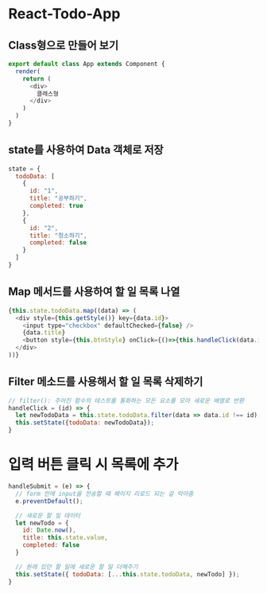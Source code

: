 # React-Todo-App

## Class형으로 만들어 보기

```javascript
export default class App extends Component {
  render(
    return (
      <div>
        클래스형
      </div>
    )
  )
}
```

## state를 사용하여 Data 객체로 저장

```javascript
state = {
  todoData: [
    {
      id: "1",
      title: "공부하기",
      completed: true
    },
    {
      id: "2",
      title: "청소하기",
      completed: false
    }
  ]
}
```

## Map 메서드를 사용하여 할 일 목록 나열

```javascript
{this.state.todoData.map((data) => (
  <div style={this.getStyle()} key={data.id}>
    <input type="checkbox" defaultChecked={false} />
    {data.title}
    <button style={this.btnStyle} onClick={()=>{this.handleClick(data.id)}}>x</button>
  </div>
))}
```

## Filter 메소드를 사용해서 할 일 목록 삭제하기

```javascript
// filter(): 주어진 함수의 테스트를 통화하는 모든 요소를 모아 새로운 배열로 반환
handleClick = (id) => {
  let newTodoData = this.state.todoData.filter(data => data.id !== id);
  this.setState({todoData: newTodoData});
}
```

# 입력 버튼 클릭 시 목록에 추가

```javascript
handleSubmit = (e) => {
  // form 안에 input을 전송할 때 페이지 리로드 되는 걸 막아줌
  e.preventDefault();

  // 새로운 할 일 데이터
  let newTodo = {
    id: Date.now(),
    title: this.state.value,
    completed: false
  }

  // 원래 있던 할 일에 새로운 할 일 더해주기
  this.setState({ todoData: [...this.state.todoData, newTodo] });
}
```